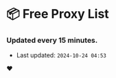 # :package: Free Proxy List
### Updated every 15 minutes.

- Last updated: `2024-10-24 04:53`

:heart:
